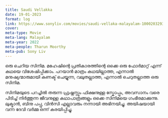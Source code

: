 ```yaml
---
title: Saudi Vellakka
date: 19-01-2023
format: log
link: https://www.sonyliv.com/movies/saudi-vellaka-malayalam-1000203293
cover: 
meta-type: Movie
meta-lang: Malayalam
meta-year: 2022
meta-people: Tharun Moorthy
meta-pub: Sony Liv
---
```


ഒരു ചെറിയ സിനിമ. മഹേഷിന്റെ പ്രതികാരത്തിന്റെ ഒക്കെ ഒരു ഫോർമാറ്റ് എന്ന് കഥയെ വിശേഷിപ്പിക്കാം. പറയാൻ മാത്രം കഥയില്ലാത്ത, എന്നാൽ മനുഷ്യന്മാരുമായി കണക്ട് ചെയ്യുന്ന, വലുതല്ലാത്ത, എന്നാൽ ചെറുതല്ലാത്ത ഒരു സിനിമ. 

സിനിമയുടെ പറച്ചിൽ തരുന്ന ഫ്രഷ്നസ്സും ഫിക്ഷനുള്ള സ്കോപ്പും, അവസാനം വരെ പിടിച്ച് നിർത്തുന്ന ജീവനുള്ള കഥാപാത്രങ്ങളും ഒക്കെ സിനിമയെ ഗംഭീരമാക്കുന്നു. ലുക്മാൻ, ബിനു പപ്പു, വിൻസി എല്ലാവരും നന്നായി അഭിനയിച്ചു. അയിഷയായി വന്ന ദേവി വർമ്മ ഒന്ന് കരയിപ്പിച്ചു. 